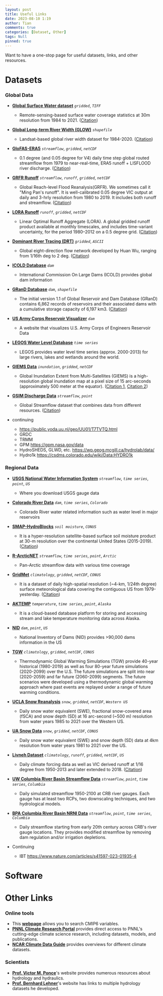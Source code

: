 ```yaml
---
layout: post
title: Useful Links
date: 2023-08-10 1:19
author: Tian
comments: true
categories: [Dataset, Other]
tags: Null
pinned: true
---
```

Want to have a one-stop page for useful datasets, links, and other resources.

# Datasets
### Global Data
- [**Global Surface Water dataset**](https://global-surface-water.appspot.com/download) *`gridded`*, *`TIFF`*
    - Remote-sensing-based surface water coverage statistics at 30m resolution from 1984 to 2021. ([Citation](https://www.nature.com/articles/nature20584))
- [**Global Long-term River Width (GLOW)**](https://zenodo.org/record/6425657) *`shapefile`*
    - Landsat-based global river width dataset for 1984-2020. ([Citation](https://agupubs.onlinelibrary.wiley.com/doi/full/10.1029/2021WR031712))
- [**GloFAS-ERA5**](https://cds.climate.copernicus.eu/cdsapp#!/dataset/cems-glofas-historical?tab=overview) *`streamflow`*, *`gridded`*, *`netCDF`*
    - 0.1 degree (and 0.05 degree for V4) daily time step global routed streamflow from 1979 to near-real-time, ERA5 runoff + LISFLOOD river discharge. ([Citation](https://essd.copernicus.org/articles/12/2043/2020/))
- [**GRFR Runoff**](https://www.reachhydro.org/home/records/grfr) *`streamflow`*, *`runoff`*, *`gridded`*, *`netCDF`*
    - Global Reach-level Flood Reanalysis(GRFR). We sometimes call it "Ming Pan's runoff". It is well-calibrated 0.05 degree VIC output at daily and 3-hrly resolution from 1980 to 2019. It includes both runoff and streamflow. ([Citation](https://doi.org/10.1175/BAMS-D-20-0057.1))
- [**LORA Runoff**](https://geonetwork.nci.org.au/geonetwork/srv/eng/catalog.search#/metadata/f9617_9854_8096_5291) *`runoff`*, *`gridded`*, *`netCDF`*
    - Linear Optimal Runoff Aggregate (LORA). A global gridded runoff product available at monthly timescales, and includes time-variant uncertainty, for the period 1980–2012 on a 0.5 degree grid. ([Citation](https://hess.copernicus.org/articles/23/851/2019/))
- [**Dominant River Tracing (DRT)**](https://www.ntsg.umt.edu/project/drt.php) *`gridded`*, *`ASCII`*
    - Global eight-direction flow network developed by Huan Wu, ranging from 1/16th deg to 2 deg. ([Citation](https://doi.org/10.1029/2012WR012313))
- [**ICOLD Database**](https://www.icold-cigb.org/GB/World_register/data_search.asp) *`dam`*
    - International Commission On Large Dams (ICOLD) provides global dam information
- [**GRanD Database**](https://www.globaldamwatch.org/grand/) *`dam`*, *`shapefile`*
    - The initial version 1.1 of Global Reservoir and Dam Database (GRanD) contains 6,862 records of reservoirs and their associated dams with a cumulative storage capacity of 6,197 km3. ([Citation](https://esajournals.onlinelibrary.wiley.com/doi/full/10.1890/100125))
- [**US Army Corps Reservoir Visualizer**](https://nicholasinstitute.duke.edu/reservoir-data/) *`dam`*
    - A website that visualizes U.S. Army Corps of Engineers Reservoir Data  
- [**LEGOS Water Level Database**](http://www.legos.obs-mip.fr/en/soa/hydrologie/hydroweb/index.html) *`time series`*
    - LEGOS provides water level time series (approx. 2000-2013) for large rivers, lakes and wetlands around the world. 
- [**GIEMS Data**](https://www.estellus.fr/index.php?static13/giems-d15) *`inundation`*, *`gridded`*, *`netCDF`*
    - Global Inundation Extent from Multi-Satellites (GIEMS) is a high-resolution global inundation map at a pixel size of 15 arc-seconds (approximately 500 meter at the equator). ([Citation 1](https://www.sciencedirect.com/science/article/pii/S0034425714004258?via%3Dihub), [Citation 2](https://agupubs.onlinelibrary.wiley.com/doi/full/10.1029/2006JD007847))
- [**GSIM Discharge Data**](https://doi.pangaea.de/10.1594/PANGAEA.887477) *`streamflow`*, *`point`*
    - Global Streamflow dataset that combines data from different resources. ([Citation](https://essd.copernicus.org/articles/10/765/2018/))

- continuing
    - https://public.yoda.uu.nl/geo/UU01/T7TVTQ.html
    - GRDC
    - TRMM
    - GPM https://gpm.nasa.gov/data
    - HydroSHEDS, GLWD, etc. https://wp.geog.mcgill.ca/hydrolab/data/
    - Hydro1k https://csdms.colorado.edu/wiki/Data:HYDRO1k




### Regional Data
- [**USGS National Water Information System**](https://maps.waterdata.usgs.gov/mapper/) *`streamflow`*, *`time series`*, *`point`*, *`US`* 
    - Where you download USGS gauge data
- [**Colorado River Data**](http://www.water-data.com/) *`dam`*, *`time series`*, *`Colorado`*
    - Colorado River water related information such as water level in major reservoirs
- [**SMAP-HydroBlocks**](https://waterai.earth/smaphb/) *`soil moisture`*, *`CONUS`*
    - It is a hyper-resolution satellite-based surface soil moisture product at 30-m resolution over the continental United States (2015-2019). ([Citation](https://doi.org/10.1038/s41597-021-01050-2))
- [**R-ArcticNET**](https://www.r-arcticnet.sr.unh.edu/v4.0/index.html) *`streamflow`*, *`time series`*, *`point`*, *`Arctic`*
    - Pan-Arctic streamflow data with various time coverage
- [**GridMet**](https://www.climatologylab.org/gridmet.html) *`climatology`*, *`gridded`*, *`netCDF`*, *`CONUS`*
    - It is a dataset of daily high-spatial resolution (~4-km, 1/24th degree) surface meteorological data covering the contiguous US from 1979-yesterday. ([Citation](https://rmets.onlinelibrary.wiley.com/doi/full/10.1002/joc.3413))
- [**AKTEMP**](https://aktemp.uaa.alaska.edu/#/explorer) *`temperature`*, *`time series`*, *`point`*, *`Alaska`*
    - It is a cloud-based database platform for storing and accessing stream and lake temperature monitoring data across Alaska.
- [**NID**](https://nid.sec.usace.army.mil/#/) *`dam`*, *`point`*, *`US`*
    - National Inventory of Dams (NID) provides >90,000 dams information in the US
- [**TGW**](https://tgw-data.msdlive.org/) *`climatology`*, *`gridded`*, *`netCDF`*, *`CONUS`*
    - Thermodynamic Global Warming Simulations (TGW) provide 40-year historical (1980-2019) as well as four 80-year future simulations (2020-2099) over the U.S. The future simulations are split into near (2020-2059) and far future (2060-2099) segments. The future scenarios were developed using a thermodynamic global warming approach where past events are replayed under a range of future warming conditions. 
- [**UCLA Snow Reanalysis**](https://nsidc.org/data/wus_ucla_sr/versions/1) *`snow`*, *`gridded`*, *`netCDF`*, *`Western US`*
    - Daily snow water equivalent (SWE), fractional snow-covered area (fSCA) and snow depth (SD) at 16 arc-second (~500 m) resolution from water years 1985 to 2021 over the Western US. 
- [**UA Snow Data**](https://nsidc.org/data/nsidc-0719/versions/1) *`snow`*, *`gridded`*, *`netCDF`*, *`CONUS`*
    - Daily snow water equivalent (SWE) and snow depth (SD) data at 4km resolution from water years 1981 to 2021 over the US. 
- [**Livneh Dataset**](https://climatedataguide.ucar.edu/climate-data/livneh-gridded-precipitation-and-other-meteorological-variables-continental-us-mexico) *`climatology`*, *`runoff`*, *`gridded`*, *`netCDF`*, *`US`*
    - Daily climate forcing data as well as VIC derived runoff at 1/16 degree from 1950-2013 and later extended to 2018. ([Citation](https://www.nature.com/articles/sdata201542))
- [**UW Columbia River Basin Streamflow Data**](https://www.hydro.washington.edu/CRCC/data/) *`streamflow`*, *`point`*, *`time series`*, *`Columbia`*
    - Daily simulated streamflow 1950-2100 at CRB river gauges. Each gauge has at least two RCPs, two downscaling techniques, and two hydrological models.
- [**BPA Columbia River Basin NRNI Data**](https://www.bpa.gov/energy-and-services/power/historical-streamflow-data) *`streamflow`*, *`point`*, *`time series`*, *`Columbia`*
    - Daily streamflow starting from early 20th century across CRB's river gauge locations. They provides modified streamflow by removing dam regulation and/or irrigation depletions.

- Continuing
    - IBT https://www.nature.com/articles/s41597-023-01935-4



# Software

# Other Links
### Online tools
- This [**webpage**](https://clipc-services.ceda.ac.uk/dreq/mipVars.html) allows you to search CMIP6 variables.
- [**PNNL Climate Research Portal**](https://climate.pnnl.gov/) provides direct access to PNNL's cutting-edge climate science research, including datasets, models, and publications. 
- [**NCAR Climate Data Guide**](https://climatedataguide.ucar.edu/collections/overview-comparison-page) provides overviews for different climate datasets.

### Scientists
- [**Prof. Victor M. Ponce**](https://ponce.sdsu.edu/)'s website provides numerous resources about hydrology and hydraulics.
- [**Prof. Bernhard Lehner**](https://wp.geog.mcgill.ca/hydrolab/people/bernhard/)'s website has links to multiple hydrology datasets he developed.

